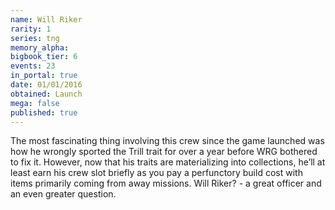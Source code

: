 ```yaml
---
name: Will Riker
rarity: 1
series: tng
memory_alpha:
bigbook_tier: 6
events: 23
in_portal: true
date: 01/01/2016
obtained: Launch
mega: false
published: true
---
```


The most fascinating thing involving this crew since the game launched was how he wrongly sported the Trill trait for over a year before WRG bothered to fix it. However, now that his traits are materializing into collections, he’ll at least earn his crew slot briefly as you pay a perfunctory build cost with items primarily coming from away missions. Will Riker? - a great officer and an even greater question.
